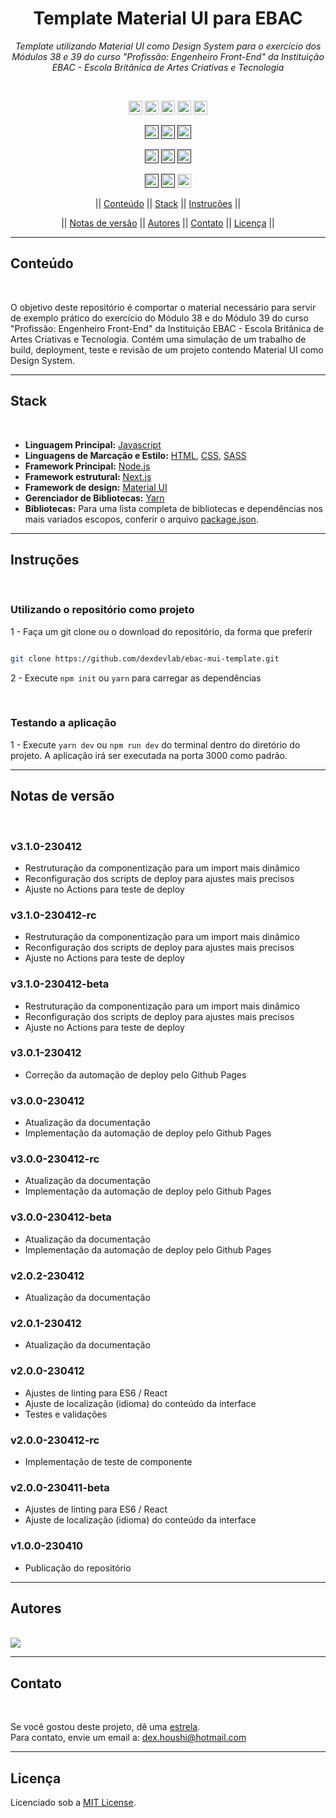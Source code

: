 <h1 align="center">Template Material UI para EBAC</h1>
<p align=center><i align="center">Template utilizando Material UI como Design System para o exercício dos Módulos 38 e 39 do curso "Profissão: Engenheiro Front-End" da Instituição EBAC - Escola Britânica de Artes Criativas e Tecnologia</i></p>

<br>

<div align="center">

<a href="https://html.com"><img src="https://img.shields.io/badge/HTML5-%23E34F26.svg?logo=html5&logoColor=white" height="22" alt="HTML5"/></a>
<a href="https://www.w3.org/Style/CSS/Overview.en.html"><img src="https://img.shields.io/badge/CSS3-%231572B6.svg?logo=css3&logoColor=white" height="22" alt="CSS3"/></a>
<a href="https://nextjs.org"><img src="https://img.shields.io/badge/Next-black?logo=next.js&logoColor=white" height="22" alt="NextJS"/></a>
<a href="https://nodejs.org/en/"><img src="https://img.shields.io/badge/node.js-6DA55F?logo=node.js&logoColor=white" height="22" alt="NodeJS"/></a>
<a href="https://reactjs.org"><img src="https://img.shields.io/badge/react-black?logo=react&logoColor=white" height="22" alt="React"/></a>

<a href=""><img src="https://img.shields.io/badge/maintenance-as--is-yellow.svg" height="22" alt="Maintenance-as-is"/></a>
<a href=""><img src="https://img.shields.io/github/last-commit/dexdevlab/ebac-mui-template" height="22" alt="LastCommit"></a>
<a href=""><img src="https://snyk.io/test/github/dexdevlab/ebac-mui-template/badge.svg" height="22" alt="Snyk"/></a>

<a href=""><img src="https://img.shields.io/github/repo-size/dexdevlab/ebac-mui-template" height="22" alt="RepoSize"/></a>
<a href=""><img src="https://img.shields.io/github/languages/code-size/dexdevlab/ebac-mui-template" height="22" alt="CodeSize"/></a>
<a href=""><img src="https://img.shields.io/github/contributors/dexdevlab/ebac-mui-template" height="22" alt="Contributors"></a>

<a href=""><img src="https://img.shields.io/github/forks/dexdevlab/ebac-mui-template" height="22" alt="Fork"></a>
<a href=""><img src="https://img.shields.io/badge/version-3.1.0-140126" height="22" alt="Version"></a>
<a href="https://github.com/dexdevlab/ebac-mui-template/blob/main/LICENSE"><img src="https://img.shields.io/github/license/dexdevlab/ebac-mui-template" height="22" alt="License"></a>

<!-- || [Conteúdo](#section-conteudo) || [Características](#section-caracteristicas) || [Stack](#section-stack) || [Documentação](#section-documentacao) || [Instruções](#section-instrucoes) || -->

|| [Conteúdo](#section-conteudo) || [Stack](#section-stack) || [Instruções](#section-instrucoes) ||
<!-- || [Variáveis de Ambiente](#section-vars) || [Notas de versão](#section-changelog) || [Autores](#section-autores) || [Contato](#section-contato) || [Licença](#section-licenca) || -->

|| [Notas de versão](#section-changelog) || [Autores](#section-autores) || [Contato](#section-contato) || [Licença](#section-licenca) ||

</div>

<hr>

<a name="section-conteudo">

## Conteúdo

</a>

<br>

O objetivo deste repositório é comportar o material necessário para servir de exemplo prático do exercício do Módulo 38 e do Módulo 39 do curso "Profissão: Engenheiro Front-End" da Instituição EBAC - Escola Britânica de Artes Criativas e Tecnologia. Contém uma simulação de um trabalho de build, deployment, teste e revisão de um projeto contendo Material UI como Design System.

<hr>

<a name="section-stack">

## Stack

</a>

<br>

- **Linguagem Principal:** [Javascript](https://developer.mozilla.org/pt-BR/docs/Web/JavaScript)
- **Linguagens de Marcação e Estilo:** [HTML](https://developer.mozilla.org/pt-BR/docs/Web/HTML), [CSS](https://developer.mozilla.org/pt-BR/docs/Web/CSS), [SASS](https://sass-lang.com/documentation)
- **Framework Principal:** [Node.js](https://nodejs.org/en/docs/)
- **Framework estrutural:** [Next.js](https://nextjs.org/docs/getting-started)
- **Framework de design:** [Material UI](https://mui.com/material-ui/getting-started/overview/)
- **Gerenciador de Bibliotecas:** [Yarn](https://yarnpkg.com/getting-started)
- **Bibliotecas:** Para uma lista completa de bibliotecas e dependências nos mais variados escopos, conferir o arquivo [package.json](https://github.com/dexdevlab/github-repo-template/blob/main/package.json).

<hr>

<a name="section-instrucoes">

## Instruções

</a>

<br>

### Utilizando o repositório como projeto

1 - Faça um git clone ou o download do repositório, da forma que preferir

```bash

git clone https://github.com/dexdevlab/ebac-mui-template.git

```

2 - Execute `npm init` ou `yarn` para carregar as dependências

<br>

### Testando a aplicação

1 - Execute `yarn dev` ou `npm run dev` do terminal dentro do diretório do projeto. A aplicação irá ser executada na porta 3000 como padrão.

<hr>

<a name="section-changelog">

## Notas de versão

</a>

<br>

### v3.1.0-230412

- Restruturação da componentização para um import mais dinâmico
- Reconfiguração dos scripts de deploy para ajustes mais precisos
- Ajuste no Actions para teste de deploy

### v3.1.0-230412-rc

- Restruturação da componentização para um import mais dinâmico
- Reconfiguração dos scripts de deploy para ajustes mais precisos
- Ajuste no Actions para teste de deploy

### v3.1.0-230412-beta

- Restruturação da componentização para um import mais dinâmico
- Reconfiguração dos scripts de deploy para ajustes mais precisos
- Ajuste no Actions para teste de deploy

### v3.0.1-230412

- Correção da automação de deploy pelo Github Pages

### v3.0.0-230412

- Atualização da documentação
- Implementação da automação de deploy pelo Github Pages

### v3.0.0-230412-rc

- Atualização da documentação
- Implementação da automação de deploy pelo Github Pages

### v3.0.0-230412-beta

- Atualização da documentação
- Implementação da automação de deploy pelo Github Pages

### v2.0.2-230412

- Atualização da documentação

### v2.0.1-230412

- Atualização da documentação

### v2.0.0-230412

- Ajustes de linting para ES6 / React
- Ajuste de localização (idioma) do conteúdo da interface
- Testes e validações

### v2.0.0-230412-rc

- Implementação de teste de componente

### v2.0.0-230411-beta

- Ajustes de linting para ES6 / React
- Ajuste de localização (idioma) do conteúdo da interface

### v1.0.0-230410

- Publicação do repositório

<hr>

<a name="section-autores">

## Autores

</a>

<br>

<a href="https://github.com/dexdevlab/ebac-mui-template/graphs/contributors">
  <img src="https://contrib.rocks/image?repo=dexdevlab/ebac-mui-template" />
</a>

<hr>

<a name="section-contato">

## Contato

</a>

<br>

Se você gostou deste projeto, dê uma <a href="https://github.com/dexdevlab/ebac-mui-template" data-icon="octicon-star" aria-label="Star dexdevlab/ebac-mui-template on GitHub">estrela</a>. <br>
Para contato, envie um email a: <a href="mailto:dex.houshi@hotmail.com">dex.houshi@hotmail.com</a>

<hr>

<a name="section-licenca">

## Licença

</a>

Licenciado sob a [MIT License](https://github.com/dexdevlab/ebac-mui-template/blob/main/LICENSE).
